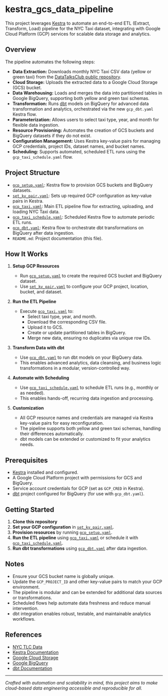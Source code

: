 # kestra_gcs_data_pipeline

This project leverages [Kestra](https://kestra.io/) to automate an end-to-end ETL (Extract, Transform, Load) pipeline for the NYC Taxi dataset, integrating with Google Cloud Platform (GCP) services for scalable data storage and analytics.

## Overview

The pipeline automates the following steps:
- **Data Extraction:** Downloads monthly NYC Taxi CSV data (yellow or green taxi) from the [DataTalksClub public repository](https://github.com/DataTalksClub/nyc-tlc-data/releases).
- **Cloud Storage:** Uploads the extracted data to a Google Cloud Storage (GCS) bucket.
- **Data Warehousing:** Loads and merges the data into partitioned tables in Google BigQuery, supporting both yellow and green taxi schemas.
- **Transformation:** Runs [dbt](https://www.getdbt.com/) models on BigQuery for advanced data transformation and analytics, orchestrated via the new `gcp_dbt.yaml` Kestra flow.
- **Parameterization:** Allows users to select taxi type, year, and month for flexible data ingestion.
- **Resource Provisioning:** Automates the creation of GCS buckets and BigQuery datasets if they do not exist.
- **Configuration Management:** Uses Kestra key-value pairs for managing GCP credentials, project IDs, dataset names, and bucket names.
- **Scheduling:** Supports automated, scheduled ETL runs using the `gcp_taxi_schedule.yaml` flow.

## Project Structure

- [`gcp_setup.yaml`](gcp_setup.yaml): Kestra flow to provision GCS buckets and BigQuery datasets.
- [`set_kv_pair.yaml`](set_kv_pair.yaml): Sets up required GCP configuration as key-value pairs in Kestra.
- [`gcp_taxi.yaml`](gcp_taxi.yaml): Main ETL pipeline flow for extracting, uploading, and loading NYC Taxi data.
- [`gcp_taxi_schedule.yaml`](gcp_taxi_schedule.yaml): Scheduled Kestra flow to automate periodic ETL runs.
- [`gcp_dbt.yaml`](gcp_dbt.yaml): Kestra flow to orchestrate dbt transformations on BigQuery after data ingestion.
- `README.md`: Project documentation (this file).

## How It Works

1. **Setup GCP Resources**
   - Run [`gcp_setup.yaml`](gcp_setup.yaml) to create the required GCS bucket and BigQuery dataset.
   - Use [`set_kv_pair.yaml`](set_kv_pair.yaml) to configure your GCP project, location, bucket, and dataset.

2. **Run the ETL Pipeline**
   - Execute [`gcp_taxi.yaml`](gcp_taxi.yaml) to:
     - Select taxi type, year, and month.
     - Download the corresponding CSV file.
     - Upload it to GCS.
     - Create or update partitioned tables in BigQuery.
     - Merge new data, ensuring no duplicates via unique row IDs.

3. **Transform Data with dbt**
   - Use [`gcp_dbt.yaml`](gcp_dbt.yaml) to run dbt models on your BigQuery data.
   - This enables advanced analytics, data cleansing, and business logic transformations in a modular, version-controlled way.

4. **Automate with Scheduling**
   - Use [`gcp_taxi_schedule.yaml`](gcp_taxi_schedule.yaml) to schedule ETL runs (e.g., monthly or as needed).
   - This enables hands-off, recurring data ingestion and processing.

5. **Customization**
   - All GCP resource names and credentials are managed via Kestra key-value pairs for easy reconfiguration.
   - The pipeline supports both yellow and green taxi schemas, handling their differences automatically.
   - dbt models can be extended or customized to fit your analytics needs.

## Prerequisites

- [Kestra](https://kestra.io/) installed and configured.
- A Google Cloud Platform project with permissions for GCS and BigQuery.
- Service account credentials for GCP (set as `GCP_CRED` in Kestra).
- [dbt](https://docs.getdbt.com/docs/introduction) project configured for BigQuery (for use with `gcp_dbt.yaml`).

## Getting Started

1. **Clone this repository**
2. **Set your GCP configuration** in [`set_kv_pair.yaml`](set_kv_pair.yaml).
3. **Provision resources** by running [`gcp_setup.yaml`](gcp_setup.yaml).
4. **Run the ETL pipeline** using [`gcp_taxi.yaml`](gcp_taxi.yaml) or schedule it with [`gcp_taxi_schedule.yaml`](gcp_taxi_schedule.yaml).
5. **Run dbt transformations** using [`gcp_dbt.yaml`](gcp_dbt.yaml) after data ingestion.

## Notes

- Ensure your GCS bucket name is globally unique.
- Update the `GCP_PROJECT_ID` and other key-value pairs to match your GCP environment.
- The pipeline is modular and can be extended for additional data sources or transformations.
- Scheduled flows help automate data freshness and reduce manual intervention.
- dbt integration enables robust, testable, and maintainable analytics workflows.

## References

- [NYC TLC Data](https://github.com/DataTalksClub/nyc-tlc-data/releases)
- [Kestra Documentation](https://kestra.io/docs/)
- [Google Cloud Storage](https://cloud.google.com/storage)
- [Google BigQuery](https://cloud.google.com/bigquery)
- [dbt Documentation](https://docs.getdbt.com/)

---

*Crafted with automation and scalability in mind, this project aims to make cloud-based data engineering accessible and reproducible for all.*
